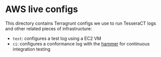 # AWS live configs

This directory contains Terragrunt configs we use to run TesseraCT logs and other related pieces of infrastructure:
 - `test`: configures a test log using a EC2 VM
 - `ci`: configures a conformance log with the [hammer](/internal/hammer/) for continuous integration testing